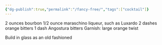 ```yaml
---
{"dg-publish":true,"permalink":"/fancy-free/","tags":["cocktail"]}
---
```



2 ounces bourbon
1/2 ounce maraschino liqueur, such as Luxardo
2 dashes orange bitters
1 dash Angostura bitters
Garnish: large orange twist

Build in glass as an old fashioned 

